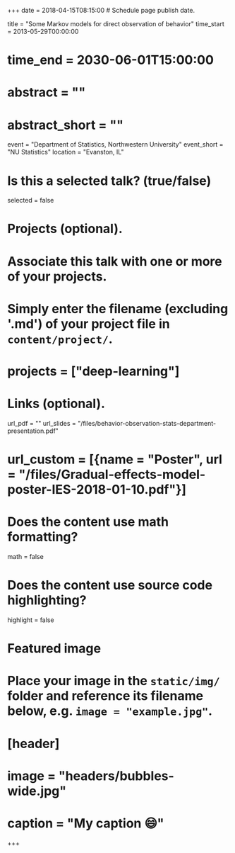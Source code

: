 +++
date = 2018-04-15T08:15:00  # Schedule page publish date.

title = "Some Markov models for direct observation of behavior"
time_start = 2013-05-29T00:00:00
# time_end = 2030-06-01T15:00:00
# abstract = ""
# abstract_short = ""
event = "Department of Statistics, Northwestern University"
event_short = "NU Statistics"
location = "Evanston, IL"

# Is this a selected talk? (true/false)
selected = false

# Projects (optional).
#   Associate this talk with one or more of your projects.
#   Simply enter the filename (excluding '.md') of your project file in `content/project/`.
# projects = ["deep-learning"]

# Links (optional).
url_pdf = ""
url_slides = "/files/behavior-observation-stats-department-presentation.pdf"
# url_custom = [{name = "Poster", url = "/files/Gradual-effects-model-poster-IES-2018-01-10.pdf"}]

# Does the content use math formatting?
math = false

# Does the content use source code highlighting?
highlight = false

# Featured image
# Place your image in the `static/img/` folder and reference its filename below, e.g. `image = "example.jpg"`.
# [header]
# image = "headers/bubbles-wide.jpg"
# caption = "My caption :smile:"

+++

